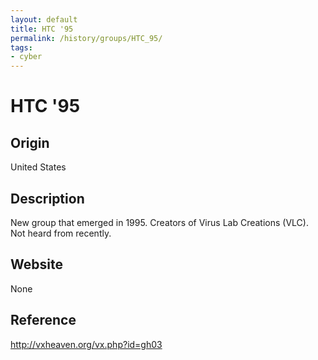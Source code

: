 ```yaml
---
layout: default
title: HTC '95
permalink: /history/groups/HTC_95/
tags:
- cyber
---
```


HTC '95
=======

Origin
------
United States

Description
-----------
New group that emerged in 1995. Creators of Virus Lab Creations (VLC). Not heard from recently.

Website
-------
None

Reference
---------
http://vxheaven.org/vx.php?id=gh03

